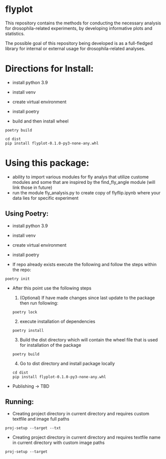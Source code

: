 # flyplot
This repository contains the methods for conducting the necessary analysis for drosophila-related experiments, by developing informative plots and statistics.

The possible goal of this repository being developed is as a full-fledged library for internal or external usage for drosophila-related analyses.


# Directions for Install:
- install python 3.9

- install venv

- create virtual environment

- install poetry

- build and then install wheel
```
poetry build
```
```
cd dist
pip install flyplot-0.1.0-py3-none-any.whl
```

# Using this package:
- ability to import various modules for fly analys that utilize custome modules and some that are inspired by the find_fly_angle module (will link those in future)
- run the module fly_analysis.py to create copy of flyflip.ipynb where your data lies for specific experiment

## Using Poetry:

- install python 3.9

- install venv

- create virtual environment

- install poetry

- If repo already exists execute the following and follow the steps within the repo:
```
poetry init
```

- After this point use the following steps
    1. (Optional) If have made changes since last update to the package then run following:
    ```
    poetry lock
    ```
    2. execute installation of dependencies
    ```
    poetry install
    ```
    3. Build the dist directory which will contain the wheel file that is used for installation of the package
    ```
    poetry build
    ```

    4. Go to dist directory and install package locally
    ```
    cd dist
    pip install flyplot-0.1.0-py3-none-any.whl
    ```

- Publishing -> TBD


## Running:

- Creating project directory in current directory and requires custom textfile and image full paths
```
proj-setup --target --txt
```

- Creating project directory in current directory and requires textfile name in current directory with custom image paths 
```
proj-setup --target 
```
